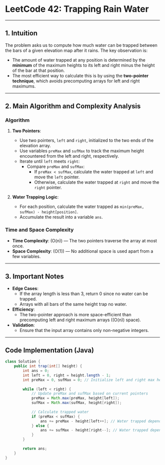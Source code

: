 # LeetCode 42: Trapping Rain Water

---

## 1. Intuition

The problem asks us to compute how much water can be trapped between the bars of a given elevation map after it rains. The key observation is:
- The amount of water trapped at any position is determined by the **minimum** of the maximum heights to its left and right minus the height of the bar at that position.
- The most efficient way to calculate this is by using the **two-pointer technique**, which avoids precomputing arrays for left and right maximums.

---

## 2. Main Algorithm and Complexity Analysis

### Algorithm
1. **Two Pointers**:
   - Use two pointers, `left` and `right`, initialized to the two ends of the elevation array.
   - Use variables `preMax` and `sufMax` to track the maximum height encountered from the left and right, respectively.
   - Iterate until `left` meets `right`:
     - Compare `preMax` and `sufMax`:
       - If `preMax < sufMax`, calculate the water trapped at `left` and move the `left` pointer.
       - Otherwise, calculate the water trapped at `right` and move the `right` pointer.

2. **Water Trapping Logic**:
   - For each position, calculate the water trapped as `min(preMax, sufMax) - height[position]`.
   - Accumulate the result into a variable `ans`.

### Time and Space Complexity
- **Time Complexity**: \(O(n)\) — The two pointers traverse the array at most once.
- **Space Complexity**: \(O(1)\) — No additional space is used apart from a few variables.

---

## 3. Important Notes

- **Edge Cases**:
  - If the array length is less than 3, return 0 since no water can be trapped.
  - Arrays with all bars of the same height trap no water.
- **Efficiency**:
  - The two-pointer approach is more space-efficient than precomputing left and right maximum arrays (\(O(n)\) space).
- **Validation**:
  - Ensure that the input array contains only non-negative integers.

---

## Code Implementation (Java)

```java
class Solution {
    public int trap(int[] height) {
        int ans = 0;
        int left = 0, right = height.length - 1;
        int preMax = 0, sufMax = 0; // Initialize left and right max heights
        
        while (left < right) {
            // Update preMax and sufMax based on current pointers
            preMax = Math.max(preMax, height[left]);
            sufMax = Math.max(sufMax, height[right]);
            
            // Calculate trapped water
            if (preMax < sufMax) {
                ans += preMax - height[left++]; // Water trapped depends on preMax
            } else {
                ans += sufMax - height[right--]; // Water trapped depends on sufMax
            }
        }
        
        return ans;
    }
}